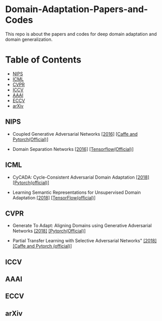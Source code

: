 # Domain-Adaptation-Papers-and-Codes

This repo is about the papers and codes for deep domain adaptation and domain generalization. 

Table of Contents
=================
 * [NIPS](https://github.com/redhat12345/Domain-Adaptation-Papers-and-Codes/blob/master/README.md#nips)
 * [ICML](https://github.com/redhat12345/Domain-Adaptation-Papers-and-Codes/blob/master/README.md#icml)
 * [CVPR](https://github.com/redhat12345/Domain-Adaptation-Papers-and-Codes/blob/master/README.md#cvpr)
 * [ICCV](https://github.com/redhat12345/Domain-Adaptation-Papers-and-Codes/blob/master/README.md#iccv)
 * [AAAI](https://github.com/redhat12345/Domain-Adaptation-Papers-and-Codes/blob/master/README.md#aaai)
 * [ECCV](https://github.com/redhat12345/Domain-Adaptation-Papers-and-Codes/blob/master/README.md#eccv)
 * [arXiv](https://github.com/redhat12345/Domain-Adaptation-Papers-and-Codes/blob/master/README.md#arxiv)

## NIPS

* Coupled Generative Adversarial Networks [[2016]](http://papers.nips.cc/paper/6544-coupled-generative-adversarial-networks) [[Caffe and Pytorch(Official)]](https://github.com/mingyuliutw/cogan)


* Domain Separation Networks [[2016]](http://papers.nips.cc/paper/6254-domain-separation-networks) [[Tensorflow(Official)]](https://github.com/tensorflow/models/tree/master/research/domain_adaptation)

## ICML

* CyCADA: Cycle-Consistent Adversarial Domain Adaptation [[2018]](http://proceedings.mlr.press/v80/hoffman18a.html) [[Pytorch(official)]](https://github.com/jhoffman/cycada_release)

* Learning Semantic Representations for Unsupervised Domain Adaptation [[2018]](http://proceedings.mlr.press/v80/xie18c.html) [[TensorFlow(official)]](https://github.com/Mid-Push/Moving-Semantic-Transfer-Network)

## CVPR

* Generate To Adapt: Aligning Domains using Generative Adversarial Networks [[2018]](http://openaccess.thecvf.com/content_cvpr_2018/papers/Sankaranarayanan_Generate_to_Adapt_CVPR_2018_paper.pdf) [[Pytorch(Official)]](https://github.com/yogeshbalaji/Generate_To_Adapt)


* Partial Transfer Learning with Selective Adversarial Networks" [[2018]](http://openaccess.thecvf.com/content_cvpr_2018/papers/Cao_Partial_Transfer_Learning_CVPR_2018_paper.pdf) [[Caffe and Pytorch (official)]](https://github.com/thuml/SAN)


## ICCV


## AAAI


## ECCV


## arXiv

